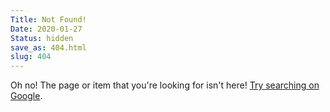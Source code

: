 ```yaml
---
Title: Not Found!
Date: 2020-01-27
Status: hidden
save_as: 404.html
slug: 404
---
```


Oh no! The page or item that you're looking for isn't here! [Try searching on Google](https://www.google.com/search?q=site%3Aandrewheiss.com).
